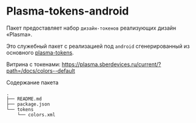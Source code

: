 # Plasma-tokens-android

Пакет предоставляет набор `дизайн-токенов` реализующих дизайн «Plasma».

Это служебный пакет с реализацией под `android` сгенерированный из основного [plasma-tokens](https://github.com/sberdevices/plasma/tree/master/packages/plasma-tokens).

Витрина с токенами: https://plasma.sberdevices.ru/current/?path=/docs/colors--default

Содержание пакета

```
.
├── README.md
├── package.json
└── tokens
    └── colors.xml
```

